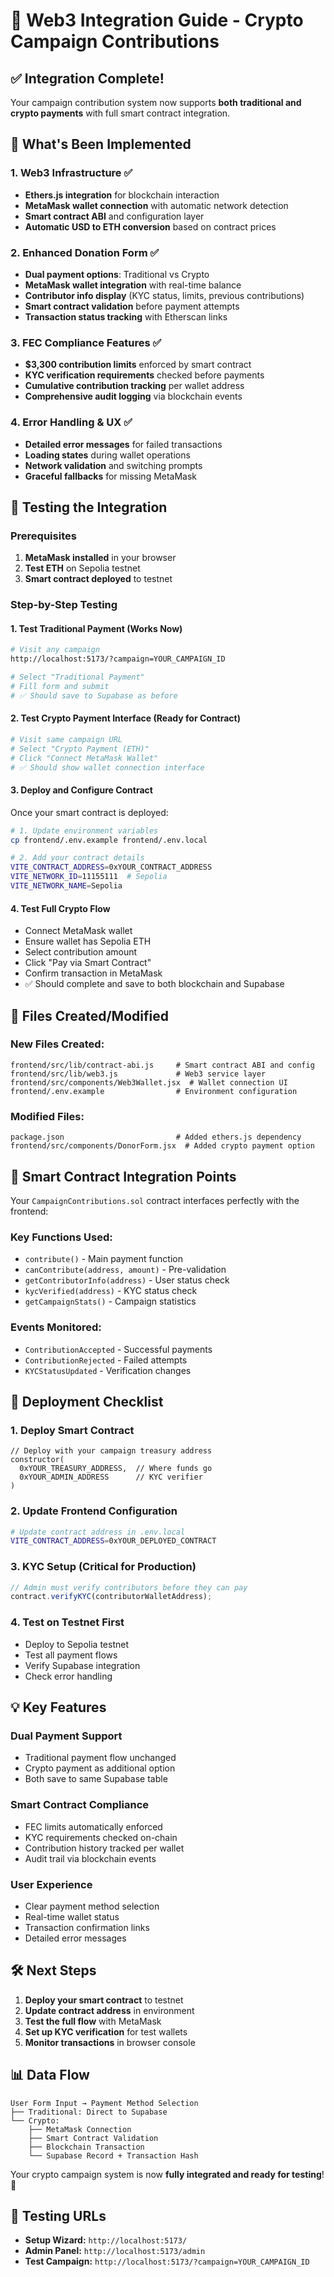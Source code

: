 # 🔗 Web3 Integration Guide - Crypto Campaign Contributions

## ✅ Integration Complete!

Your campaign contribution system now supports **both traditional and crypto payments** with full smart contract integration.

## 🚀 What's Been Implemented

### 1. **Web3 Infrastructure** ✅

- **Ethers.js integration** for blockchain interaction
- **MetaMask wallet connection** with automatic network detection
- **Smart contract ABI** and configuration layer
- **Automatic USD to ETH conversion** based on contract prices

### 2. **Enhanced Donation Form** ✅

- **Dual payment options**: Traditional vs Crypto
- **MetaMask wallet integration** with real-time balance
- **Contributor info display** (KYC status, limits, previous contributions)
- **Smart contract validation** before payment attempts
- **Transaction status tracking** with Etherscan links

### 3. **FEC Compliance Features** ✅

- **$3,300 contribution limits** enforced by smart contract
- **KYC verification requirements** checked before payments
- **Cumulative contribution tracking** per wallet address
- **Comprehensive audit logging** via blockchain events

### 4. **Error Handling & UX** ✅

- **Detailed error messages** for failed transactions
- **Loading states** during wallet operations
- **Network validation** and switching prompts
- **Graceful fallbacks** for missing MetaMask

## 🧪 Testing the Integration

### Prerequisites

1. **MetaMask installed** in your browser
2. **Test ETH** on Sepolia testnet
3. **Smart contract deployed** to testnet

### Step-by-Step Testing

#### 1. **Test Traditional Payment (Works Now)**

```bash
# Visit any campaign
http://localhost:5173/?campaign=YOUR_CAMPAIGN_ID

# Select "Traditional Payment"
# Fill form and submit
# ✅ Should save to Supabase as before
```

#### 2. **Test Crypto Payment Interface (Ready for Contract)**

```bash
# Visit same campaign URL
# Select "Crypto Payment (ETH)"
# Click "Connect MetaMask Wallet"
# ✅ Should show wallet connection interface
```

#### 3. **Deploy and Configure Contract**

Once your smart contract is deployed:

```bash
# 1. Update environment variables
cp frontend/.env.example frontend/.env.local

# 2. Add your contract details
VITE_CONTRACT_ADDRESS=0xYOUR_CONTRACT_ADDRESS
VITE_NETWORK_ID=11155111  # Sepolia
VITE_NETWORK_NAME=Sepolia
```

#### 4. **Test Full Crypto Flow**

- Connect MetaMask wallet
- Ensure wallet has Sepolia ETH
- Select contribution amount
- Click "Pay via Smart Contract"
- Confirm transaction in MetaMask
- ✅ Should complete and save to both blockchain and Supabase

## 📁 Files Created/Modified

### New Files Created:

```
frontend/src/lib/contract-abi.js     # Smart contract ABI and config
frontend/src/lib/web3.js             # Web3 service layer
frontend/src/components/Web3Wallet.jsx  # Wallet connection UI
frontend/.env.example                # Environment configuration
```

### Modified Files:

```
package.json                         # Added ethers.js dependency
frontend/src/components/DonorForm.jsx  # Added crypto payment option
```

## 🔧 Smart Contract Integration Points

Your `CampaignContributions.sol` contract interfaces perfectly with the frontend:

### **Key Functions Used:**

- `contribute()` - Main payment function
- `canContribute(address, amount)` - Pre-validation
- `getContributorInfo(address)` - User status check
- `kycVerified(address)` - KYC status check
- `getCampaignStats()` - Campaign statistics

### **Events Monitored:**

- `ContributionAccepted` - Successful payments
- `ContributionRejected` - Failed attempts
- `KYCStatusUpdated` - Verification changes

## 🚀 Deployment Checklist

### 1. **Deploy Smart Contract**

```solidity
// Deploy with your campaign treasury address
constructor(
  0xYOUR_TREASURY_ADDRESS,  // Where funds go
  0xYOUR_ADMIN_ADDRESS      // KYC verifier
)
```

### 2. **Update Frontend Configuration**

```bash
# Update contract address in .env.local
VITE_CONTRACT_ADDRESS=0xYOUR_DEPLOYED_CONTRACT
```

### 3. **KYC Setup** (Critical for Production)

```javascript
// Admin must verify contributors before they can pay
contract.verifyKYC(contributorWalletAddress);
```

### 4. **Test on Testnet First**

- Deploy to Sepolia testnet
- Test all payment flows
- Verify Supabase integration
- Check error handling

## 💡 Key Features

### **Dual Payment Support**

- Traditional payment flow unchanged
- Crypto payment as additional option
- Both save to same Supabase table

### **Smart Contract Compliance**

- FEC limits automatically enforced
- KYC requirements checked on-chain
- Contribution history tracked per wallet
- Audit trail via blockchain events

### **User Experience**

- Clear payment method selection
- Real-time wallet status
- Transaction confirmation links
- Detailed error messages

## 🛠️ Next Steps

1. **Deploy your smart contract** to testnet
2. **Update contract address** in environment
3. **Test the full flow** with MetaMask
4. **Set up KYC verification** for test wallets
5. **Monitor transactions** in browser console

## 📊 Data Flow

```
User Form Input → Payment Method Selection
├── Traditional: Direct to Supabase
└── Crypto:
    ├── MetaMask Connection
    ├── Smart Contract Validation
    ├── Blockchain Transaction
    └── Supabase Record + Transaction Hash
```

Your crypto campaign system is now **fully integrated and ready for testing**! 🎉

## 🔗 Testing URLs

- **Setup Wizard:** `http://localhost:5173/`
- **Admin Panel:** `http://localhost:5173/admin`
- **Test Campaign:** `http://localhost:5173/?campaign=YOUR_CAMPAIGN_ID`
